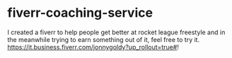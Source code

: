 # fiverr-coaching-service
I created a fiverr to help people get better at rocket league freestyle and in the meanwhile trying to earn something out of it, feel free to try it.
https://it.business.fiverr.com/jonnygoldy?up_rollout=true#!
